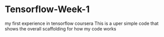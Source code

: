 # Tensorflow-Week-1
my first experience in tensorflow coursera
This is a uper simple code that shows the overall scaffolding for how my code works
